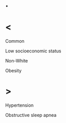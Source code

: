 # .

# <

Common

Low socioeconomic status

Non-White

Obesity

# >

Hypertension

Obstructive sleep apnea
